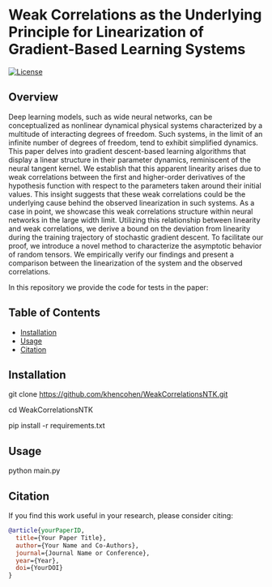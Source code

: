 # Weak Correlations as the Underlying Principle for Linearization of Gradient-Based Learning Systems

[![License](https://img.shields.io/badge/license-MIT-blue.svg)](LICENSE)

## Overview

Deep learning models, such as wide neural networks, can be conceptualized as nonlinear dynamical physical systems characterized by a multitude of interacting degrees of freedom. Such systems, in the limit of an infinite number of degrees of freedom, tend to exhibit simplified dynamics. This paper delves into gradient descent-based learning algorithms that display a linear structure in their parameter dynamics, reminiscent of the neural tangent kernel. We establish that this apparent linearity arises due to weak correlations between the first and higher-order derivatives of the hypothesis function with respect to the parameters taken around their initial values. This insight suggests that these weak correlations could be the underlying cause behind the observed linearization in such systems. As a case in point, we showcase this weak correlations structure within neural networks in the large width limit. Utilizing this relationship between linearity and weak correlations, we derive a bound on the deviation from linearity during the training trajectory of stochastic gradient descent. To facilitate our proof, we introduce a novel method to characterize the asymptotic behavior of random tensors. We empirically verify our findings and present a comparison between the linearization of the system and the observed correlations.


In this repository we provide the code for tests in the paper:



## Table of Contents

- [Installation](#installation)
- [Usage](#usage)
- [Citation](#citation)


## Installation
git clone https://github.com/khencohen/WeakCorrelationsNTK.git

cd WeakCorrelationsNTK

pip install -r requirements.txt



## Usage
python main.py



## Citation

If you find this work useful in your research, please consider citing:

```bibtex
@article{yourPaperID,
  title={Your Paper Title},
  author={Your Name and Co-Authors},
  journal={Journal Name or Conference},
  year={Year},
  doi={YourDOI}
}
